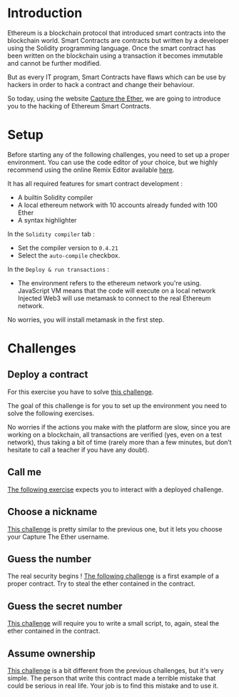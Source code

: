 
# Introduction
Ethereum is a blockchain protocol that introduced smart contracts into the blockchain world.
Smart Contracts are contracts but written by a developer using the Solidity programming language.
Once the smart contract has been written on the blockchain using a transaction it becomes immutable and cannot be further modified.

But as every IT program, Smart Contracts have flaws which can be use by hackers in order to hack a contract and change their behaviour. 

So today, using the website [Capture the Ether](https://capturetheether.com), we are going to introduce you to the hacking of Ethereum Smart Contracts.

# Setup
Before starting any of the following challenges, you need to set up a proper environment.
You can use the code editor of your choice, but we highly recommend using the online Remix Editor available [here](https://remix.ethereum.org).

It has all required features for smart contract development :
- A builtin Solidity compiler
- A local ethereum network with 10 accounts already funded with 100 Ether
- A syntax highlighter

In the `Solidity compiler` tab :
- Set the compiler version to `0.4.21`
- Select the `auto-compile` checkbox.

In the `Deploy & run transactions` :
- The environment refers to the ethereum network you're using.
  JavaScript VM means that the code will execute on a local network
  Injected Web3 will use metamask to connect to the real Ethereum network.
  
No worries, you will install metamask in the first step.

# Challenges
## Deploy a contract
For this exercise you have to solve  [this challenge](https://capturetheether.com/challenges/warmup/deploy/).

The goal of this challenge is for you to set up the environment you need to solve the following exercises.

No worries if the actions you make with the platform are slow, since you are working on a blockchain, all transactions are verified (yes, even on a test network), thus taking a bit of time (rarely more than a few minutes, but don’t hesitate to call a teacher if you have any doubt).

## Call me
[The following exercise](https://capturetheether.com/challenges/warmup/call-me/)  expects you to interact with a deployed challenge.
## Choose a nickname
[This challenge](https://capturetheether.com/challenges/warmup/nickname/)   is pretty similar to the previous one, but it lets you choose your Capture The Ether username.
## Guess the number
The real security begins !  [The following challenge](https://capturetheether.com/challenges/lotteries/guess-the-number/)  is a first example of a proper contract. Try to steal the ether contained in the contract.
## Guess the secret number
[This challenge](https://capturetheether.com/challenges/lotteries/guess-the-secret-number/)  will require you to write a small script, to, again, steal the ether contained in the contract.
## Assume ownership
[This challenge](https://capturetheether.com/challenges/miscellaneous/assume-ownership/) is a bit different from the previous challenges, but it's very simple. The person that write this contract made a terrible mistake that could be serious in real life. 
Your job is to find this mistake and to use it.
